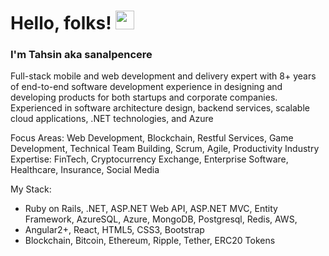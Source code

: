 # Hello, folks! <img src="https://raw.githubusercontent.com/MartinHeinz/MartinHeinz/master/wave.gif" width="30px">
### I'm Tahsin aka sanalpencere

Full-stack mobile and web development and delivery expert with 8+ years of end-to-end software development experience in designing and developing products for both startups and corporate companies. Experienced in software architecture design, backend services, scalable cloud applications, .NET technologies, and Azure

Focus Areas: Web Development, Blockchain, Restful Services, Game Development, Technical Team Building, Scrum, Agile, Productivity
Industry Expertise: FinTech, Cryptocurrency Exchange, Enterprise Software, Healthcare, Insurance, Social Media

My Stack:
- Ruby on Rails, .NET, ASP.NET Web API, ASP.NET MVC, Entity Framework, AzureSQL, Azure, MongoDB, Postgresql, Redis, AWS, 
- Angular2+, React, HTML5, CSS3, Bootstrap
- Blockchain, Bitcoin, Ethereum, Ripple, Tether, ERC20 Tokens
